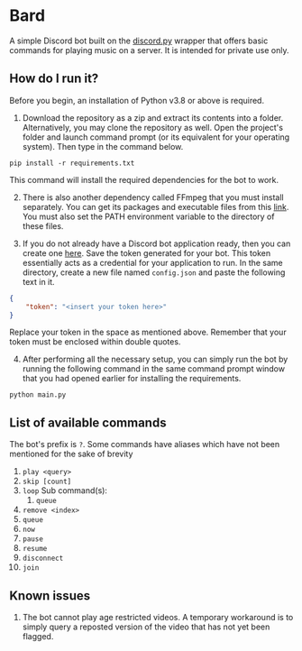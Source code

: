 # Bard

A simple Discord bot built on the [discord.py](https://github.com/Rapptz/discord.py) wrapper that offers basic commands for playing music on a server. It is intended for private use only.

## How do I run it?

Before you begin, an installation of Python v3.8 or above is required.

1. Download the repository as a zip and extract its contents into a folder. Alternatively, you may clone the repository as well. Open the project's folder and launch command prompt (or its equivalent for your operating system). Then type in the command below.
```
pip install -r requirements.txt
```
This command will install the required dependencies for the bot to work. 

2. There is also another dependency called FFmpeg that you must install separately. You can get its packages and executable files from this [link](https://ffmpeg.org/download.html). You must also set the PATH environment variable to the directory of these files.  

3. If you do not already have a Discord bot application ready, then you can create one [here](https://discord.com/developers/applications). Save the token generated for your bot. This token essentially acts as a credential for your application to run. In the same directory, create a new file named `config.json` and paste the following text in it.
```json
{
    "token": "<insert your token here>"
}
```
Replace your token in the space as mentioned above. Remember that your token must be enclosed within double quotes.

4. After performing all the necessary setup, you can simply run the bot by running the following command in the same command prompt window that you had opened earlier for installing the requirements.
```
python main.py
```

## List of available commands

The bot's prefix is `?`. Some commands have aliases which have not been mentioned for the sake of brevity

1. `play <query>`
2. `skip [count]` 
3. `loop`
	Sub command(s):
	1. `queue`
4. `remove <index>`
5. `queue`
5.  `now`
6. `pause`
7. `resume`
8. `disconnect`
9. `join`

## Known issues

1. The bot cannot play age restricted videos. A temporary workaround is to simply query a reposted version of the video that has not yet been flagged.